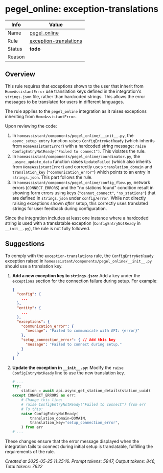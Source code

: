 # pegel_online: exception-translations

| Info   | Value                                                                    |
|--------|--------------------------------------------------------------------------|
| Name   | [pegel_online](https://www.home-assistant.io/integrations/pegel_online/) |
| Rule   | [exception-translations](https://developers.home-assistant.io/docs/core/integration-quality-scale/rules/exception-translations)                                                     |
| Status | **todo**                                                                 |
| Reason |                                                                          |

## Overview

This rule requires that exceptions shown to the user that inherit from `HomeAssistantError` use translation keys defined in the integration's `strings.json` file, rather than hardcoded strings. This allows the error messages to be translated for users in different languages.

The rule applies to the `pegel_online` integration as it raises exceptions inheriting from `HomeAssistantError`.

Upon reviewing the code:

1.  In `homeassistant/components/pegel_online/__init__.py`, the `async_setup_entry` function raises `ConfigEntryNotReady` (which inherits from `HomeAssistantError`) with a hardcoded string message: `raise ConfigEntryNotReady("Failed to connect")`. This violates the rule.
2.  In `homeassistant/components/pegel_online/coordinator.py`, the `_async_update_data` function raises `UpdateFailed` (which also inherits from `HomeAssistantError`) and correctly uses `translation_domain` and `translation_key` (`"communication_error"`) which points to an entry in `strings.json`. This part follows the rule.
3.  In `homeassistant/components/pegel_online/config_flow.py`, network errors (`CONNECT_ERRORS`) and the "no stations found" condition result in showing form errors using keys (`"cannot_connect"`, `"no_stations"`) that are defined in `strings.json` under `config/error`. While not directly raising exceptions shown *after* setup, this correctly uses translated strings for user feedback during configuration.

Since the integration includes at least one instance where a hardcoded string is used with a translatable exception (`ConfigEntryNotReady` in `__init__.py`), the rule is not fully followed.

## Suggestions

To comply with the `exception-translations` rule, the `ConfigEntryNotReady` exception raised in `homeassistant/components/pegel_online/__init__.py` should use a translation key.

1.  **Add a new exception key to `strings.json`:** Add a key under the `exceptions` section for the connection failure during setup. For example:

    ```json
    {
      "config": {
        ...
      },
      "entity": {
        ...
      },
      "exceptions": {
        "communication_error": {
          "message": "Failed to communicate with API: {error}"
        },
        "setup_connection_error": { // Add this key
          "message": "Failed to connect during setup."
        }
      }
    }
    ```

2.  **Update the exception in `__init__.py`:** Modify the `raise ConfigEntryNotReady` line to use the new translation key.

    ```python
    # ...
    try:
        station = await api.async_get_station_details(station_uuid)
    except CONNECT_ERRORS as err:
        # Change this line:
        # raise ConfigEntryNotReady("Failed to connect") from err
        # To this:
        raise ConfigEntryNotReady(
            translation_domain=DOMAIN,
            translation_key="setup_connection_error",
        ) from err
    # ...
    ```

These changes ensure that the error message displayed when the integration fails to connect during initial setup is translatable, fulfilling the requirements of the rule.

_Created at 2025-05-25 11:25:16. Prompt tokens: 5947, Output tokens: 846, Total tokens: 7622_
